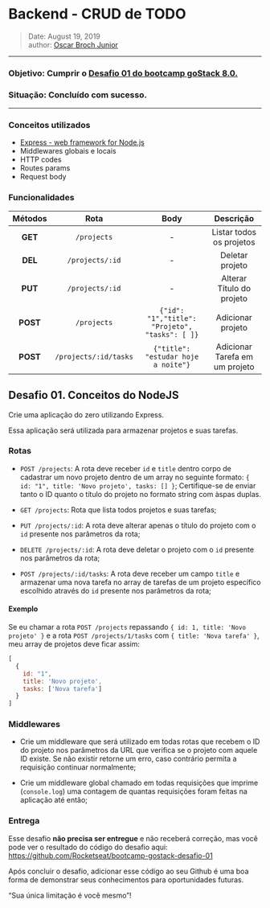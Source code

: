 # Backend - CRUD de TODO

> Date: August 19, 2019  
> author: [Oscar Broch Junior](https://github.com/brochj)
---
### Objetivo: Cumprir o [Desafio 01 do bootcamp goStack 8.0.](https://github.com/Rocketseat/bootcamp-gostack-desafio-01)
### Situação: Concluído com sucesso.
---

### Conceitos utilizados
- [Express - web framework for Node.js](https://expressjs.com/)
- Middlewares globais e locais
- HTTP codes
- Routes params
- Request body

### Funcionalidades
| Métodos |         Rota        |                     Body                     |            Descrição           |
|:-------:|:-------------------:|:--------------------------------------------:|:------------------------------:|
|**GET** |     `/projects`      |                      -                      |    Listar todos os projetos    |
|**DEL** |   `/projects/:id`    |                      -                      |         Deletar projeto        |
|**PUT** |   `/projects/:id`    |                      -                      |    Alterar Título do projeto   |
|**POST**|     `/projects`      |`{"id": "1","title": "Projeto", "tasks": [ ]}` |        Adicionar projeto       |
|**POST**|`/projects/:id/tasks` |     `{"title": "estudar hoje a noite"}`     | Adicionar Tarefa em um projeto |



## Desafio 01. Conceitos do NodeJS

Crie uma aplicação do zero utilizando Express.

Essa aplicação será utilizada para armazenar projetos e suas tarefas.

### Rotas

- `POST /projects`: A rota deve receber `id` e `title` dentro corpo de cadastrar um novo projeto dentro de um array no seguinte formato: `{ id: "1", title: 'Novo projeto', tasks: [] }`; Certifique-se de enviar tanto o ID quanto o título do projeto no formato string com àspas duplas.

- `GET /projects`: Rota que lista todos projetos e suas tarefas;

- `PUT /projects/:id`: A rota deve alterar apenas o título do projeto com o `id` presente nos parâmetros da rota;

- `DELETE /projects/:id`: A rota deve deletar o projeto com o `id` presente nos parâmetros da rota;

- `POST /projects/:id/tasks`: A rota deve receber um campo `title` e armazenar uma nova tarefa no array de tarefas de um projeto específico escolhido através do `id` presente nos parâmetros da rota;

#### Exemplo

Se eu chamar a rota `POST /projects` repassando `{ id: 1, title: 'Novo projeto' }` e a rota `POST /projects/1/tasks` com `{ title: 'Nova tarefa' }`, meu array de projetos deve ficar assim:

```js
[
  {
    id: "1",
    title: 'Novo projeto',
    tasks: ['Nova tarefa']
  }
]
```

### Middlewares

- Crie um middleware que será utilizado em todas rotas que recebem o ID do projeto nos parâmetros da URL que verifica se o projeto com aquele ID existe. Se não existir retorne um erro, caso contrário permita a requisição continuar normalmente;

- Crie um middleware global chamado em todas requisições que imprime (`console.log`) uma contagem de quantas requisições foram feitas na aplicação até então;

### Entrega

Esse desafio **não precisa ser entregue** e não receberá correção, mas você pode ver o resultado do código do desafio aqui: https://github.com/Rocketseat/bootcamp-gostack-desafio-01

Após concluir o desafio, adicionar esse código ao seu Github é uma boa forma de demonstrar seus conhecimentos para oportunidades futuras.

“Sua única limitação é você mesmo”!